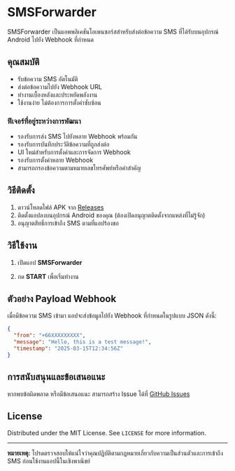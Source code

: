 # SMSForwarder

SMSForwarder เป็นแอพพลิเคชันโอเพนซอร์สสำหรับส่งต่อข้อความ SMS ที่ได้รับบนอุปกรณ์ Android ไปยัง Webhook ที่กำหนด

## คุณสมบัติ
- รับข้อความ SMS อัตโนมัติ
- ส่งต่อข้อความไปยัง Webhook URL
- ทำงานเบื้องหลังและประหยัดพลังงาน
- ใช้งานง่าย ไม่ต้องการการตั้งค่าซับซ้อน

### ฟีเจอร์ที่อยู่ระหว่างการพัฒนา
- รองรับการส่ง SMS ไปยังหลาย Webhook พร้อมกัน
- รองรับการบันทึกประวัติข้อความที่ถูกส่งต่อ
- UI ใหม่สำหรับการตั้งค่าและการจัดการ Webhook
- รองรับการตั้งค่าหลาย Webhook
- สามารถกรองข้อความตามหมายเลขโทรศัพท์หรือคำสำคัญ

## วิธีติดตั้ง

1. ดาวน์โหลดไฟล์ APK จาก [Releases](https://github.com/mantvmass/SMSForwarder/releases)
2. ติดตั้งแอปลงบนอุปกรณ์ Android ของคุณ (ต้องเปิดอนุญาตติดตั้งจากแหล่งที่ไม่รู้จัก)
3. อนุญาตสิทธิ์การเข้าถึง SMS ตามที่แอปร้องขอ

## วิธีใช้งาน

1. เปิดแอป **SMSForwarder**
<!-- 2. ตั้งค่า **Webhook URL** ที่ต้องการให้ส่งต่อ SMS -->
<!-- 3. กำหนดตัวกรองเบอร์โทรศัพท์หรือข้อความที่ต้องการ (ถ้ามี) -->
<!-- 4. แอปจะเริ่มทำงานอัตโนมัติ และส่งข้อความไปยัง Webhook ตามที่กำหนด -->
2. กด **START** เพื่อเริ่มทำงาน

## ตัวอย่าง Payload Webhook
เมื่อมีข้อความ SMS เข้ามา แอปจะส่งข้อมูลไปยัง Webhook ที่กำหนดในรูปแบบ JSON ดังนี้:

```json
{
  "from": "+66XXXXXXXXX",
  "message": "Hello, this is a test message!",
  "timestamp": "2025-03-15T12:34:56Z"
}
```

## การสนับสนุนและข้อเสนอแนะ
หากพบข้อผิดพลาด หรือมีข้อเสนอแนะ สามารถสร้าง Issue ได้ที่ [GitHub Issues](https://github.com/mantvmass/SMSForwarder/issues)

## License

Distributed under the MIT License. See `LICENSE` for more information.

---

**หมายเหตุ:** โปรดตรวจสอบให้แน่ใจว่าคุณปฏิบัติตามกฎหมายเกี่ยวกับความเป็นส่วนตัวและการเข้าถึง SMS ก่อนใช้งานแอปนี้ในเชิงพาณิชย์

